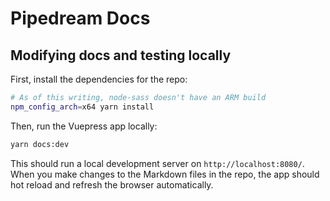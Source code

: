 # Pipedream Docs

## Modifying docs and testing locally

First, install the dependencies for the repo:

```bash
# As of this writing, node-sass doesn't have an ARM build
npm_config_arch=x64 yarn install
```

Then, run the Vuepress app locally:

```bash
yarn docs:dev
```

This should run a local development server on `http://localhost:8080/`. When you make changes to the Markdown files in the repo, the app should hot reload and refresh the browser automatically.
